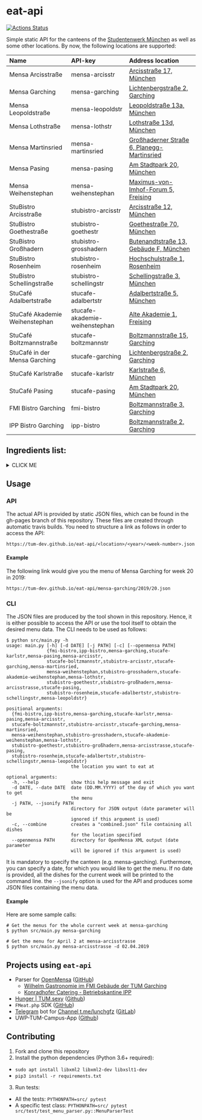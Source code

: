 # eat-api

[![Actions Status](https://github.com/TUM-Dev/eat-api/workflows/CI%2FCD/badge.svg)](https://github.com/TUM-Dev/eat-api/actions)

Simple static API for the canteens of the [Studentenwerk München](http://www.studentenwerk-muenchen.de) as well as some other locations. By now, the following locations are supported:

| Name                           | API-key                        | Address location                                                                                                       |
|:-------------------------------|:-------------------------------|:-----------------------------------------------------------------------------------------------------------------------|
| Mensa Arcisstraße              | mensa-arcisstr                 | [Arcisstraße 17, München](https://www.google.com/maps?q=Arcisstraße+17,+München)                                       |
| Mensa Garching                 | mensa-garching                 | [Lichtenbergstraße 2, Garching](https://www.google.com/maps?q=Lichtenbergstraße+2,+Garching)                           |
| Mensa Leopoldstraße            | mensa-leopoldstr               | [Leopoldstraße 13a, München](https://www.google.com/maps?q=Leopoldstraße+13a,+München)                                 |
| Mensa Lothstraße               | mensa-lothstr                  | [Lothstraße 13d, München](https://www.google.com/maps?q=Lothstraße+13d,+München)                                       |
| Mensa Martinsried              | mensa-martinsried              | [Großhaderner Straße 6, Planegg-Martinsried](https://www.google.com/maps?q=Großhaderner%20Straße+6,+Planegg-Martinsried) |
| Mensa Pasing                   | mensa-pasing                   | [Am Stadtpark 20, München](https://www.google.com/maps?q=Am%20Stadtpark+20,+München)                                     |
| Mensa Weihenstephan            | mensa-weihenstephan            | [Maximus-von-Imhof-Forum 5, Freising](https://www.google.com/maps?q=Maximus-von-Imhof-Forum+5,+Freising)               |
| StuBistro Arcisstraße          | stubistro-arcisstr             | [Arcisstraße 12, München](https://www.google.com/maps?q=Arcisstraße+12,+München)                                       |
| StuBistro Goethestraße         | stubistro-goethestr            | [Goethestraße 70, München](https://www.google.com/maps?q=Goethestraße+70,+München)                                     |
| StuBistro Großhadern           | stubistro-grosshadern          | [Butenandtstraße 13, Gebäude F, München](https://www.google.com/maps?q=Butenandtstraße+13,+Gebäude+F,+München)         |
| StuBistro Rosenheim            | stubistro-rosenheim            | [Hochschulstraße 1, Rosenheim](https://www.google.com/maps?q=Hochschulstraße+1,+Rosenheim)                             |
| StuBistro Schellingstraße      | stubistro-schellingstr         | [Schellingstraße 3, München](https://www.google.com/maps?q=Schellingstraße+3,+München)                                 |
| StuCafé Adalbertstraße         | stucafe-adalbertstr            | [Adalbertstraße 5, München](https://www.google.com/maps?q=Adalbertstraße+5,+München)                                   |
| StuCafé Akademie Weihenstephan | stucafe-akademie-weihenstephan | [Alte Akademie 1, Freising](https://www.google.com/maps?q=Alte%20Akademie+1,+Freising)                                   |
| StuCafé Boltzmannstraße        | stucafe-boltzmannstr           | [Boltzmannstraße 15, Garching](https://www.google.com/maps?q=Boltzmannstraße+15,+Garching)                             |
| StuCafé in der Mensa Garching  | stucafe-garching               | [Lichtenbergstraße 2, Garching](https://www.google.com/maps?q=Lichtenbergstraße+2,+Garching)                           |
| StuCafé Karlstraße             | stucafe-karlstr                | [Karlstraße 6, München](https://www.google.com/maps?q=Karlstraße+6,+München)                                           |
| StuCafé Pasing                 | stucafe-pasing                 | [Am Stadtpark 20, München](https://www.google.com/maps?q=Am%20Stadtpark+20,+München)                                     |
| FMI Bistro Garching            | fmi-bistro                     | [Boltzmannstraße 3, Garching](https://www.google.com/maps?q=Boltzmannstraße+3,+Garching)                   |
| IPP Bistro Garching            | ipp-bistro                     | [Boltzmannstraße 2, Garching](https://goo.gl/maps/vYdsQhgxFvH2)                   |

## Ingredients list:
<details><summary>CLICK ME</summary>
<p>

```python
ingredient_lookup = {
        "GQB" : "Certified Quality - Bavaria",
        "MSC" : "Marine Stewardship Council",

        "1" : "with dyestuff",
        "2" : "with preservative",
        "3" : "with antioxidant",
        "4" : "with flavor enhancers",
        "5" : "sulphured",
        "6" : "blackened (olive)",
        "7" : "waxed",
        "8" : "with phosphate",
        "9" : "with sweeteners",
        "10" : "contains a source of phenylalanine",
        "11" : "with sugar and sweeteners",
        "13" : "with cocoa-containing grease",
        "14" : "with gelatin",
        "99" : "with alcohol",

        "f" : "meatless dish",
        "v" : "vegan dish",
        "S" : "with pork",
        "R" : "with beef",
        "K" : "with veal",
        "G" : "with poultry", # mediziner mensa
        "W" : "with wild meat", # mediziner mensa
        "L" : "with lamb", # mediziner mensa
        "Kn" : "with garlic",
        "Ei" : "with chicken egg",
        "En" : "with peanut",
        "Fi" : "with fish",
        "Gl" : "with gluten-containing cereals",
        "GlW" : "with wheat",
        "GlR" : "with rye",
        "GlG" : "with barley",
        "GlH" : "with oats",
        "GlD" : "with spelt",
        "Kr" : "with crustaceans",
        "Lu" : "with lupines",
        "Mi" : "with milk and lactose",
        "Sc" : "with shell fruits",
        "ScM" : "with almonds",
        "ScH" : "with hazelnuts",
        "ScW" : "with Walnuts",
        "ScC" : "with cashew nuts",
        "ScP" : "with pistachios",
        "Se" : "with sesame seeds",
        "Sf" : "with mustard",
        "Sl" : "with celery",
        "So" : "with soy",
        "Sw" : "with sulfur dioxide and sulfites",
        "Wt" : "with mollusks",
}
```
Based on: [Studentenwerk München](https://www.studentenwerk-muenchen.de/mensa/speiseplan)

</p>
</details>

## Usage

### API
The actual API is provided by static JSON files, which can be found in the gh-pages branch of this repository. These files are created through automatic travis builds. You need to structure a link as follows in order to access the API:
```
https://tum-dev.github.io/eat-api/<location>/<year>/<week-number>.json
```

#### Example
The following link would give you the menu of Mensa Garching for week 20 in 2019:
```
https://tum-dev.github.io/eat-api/mensa-garching/2019/20.json
```

### CLI
The JSON files are produced by the tool shown in this repository. Hence, it is either possible to access the API or use the tool itself to obtain the desired menu data. The CLI needs to be used as follows:

```
$ python src/main.py -h
usage: main.py [-h] [-d DATE] [-j PATH] [-c] [--openmensa PATH]
               {fmi-bistro,ipp-bistro,mensa-garching,stucafe-karlstr,mensa-pasing,mensa-arcisstr,
               stucafe-boltzmannstr,stubistro-arcisstr,stucafe-garching,mensa-martinsried,
               mensa-weihenstephan,stubistro-grosshadern,stucafe-akademie-weihenstephan,mensa-lothstr,
               stubistro-goethestr,stubistro-großhadern,mensa-arcisstrasse,stucafe-pasing,
               stubistro-rosenheim,stucafe-adalbertstr,stubistro-schellingstr,mensa-leopoldstr}

positional arguments:
  {fmi-bistro,ipp-bistro,mensa-garching,stucafe-karlstr,mensa-pasing,mensa-arcisstr,
  stucafe-boltzmannstr,stubistro-arcisstr,stucafe-garching,mensa-martinsried,
  mensa-weihenstephan,stubistro-grosshadern,stucafe-akademie-weihenstephan,mensa-lothstr,
  stubistro-goethestr,stubistro-großhadern,mensa-arcisstrasse,stucafe-pasing,
  stubistro-rosenheim,stucafe-adalbertstr,stubistro-schellingstr,mensa-leopoldstr}
                        the location you want to eat at

optional arguments:
  -h, --help            show this help message and exit
  -d DATE, --date DATE  date (DD.MM.YYYY) of the day of which you want to get
                        the menu
  -j PATH, --jsonify PATH
                        directory for JSON output (date parameter will be
                        ignored if this argument is used)
  -c, --combine         creates a "combined.json" file containing all dishes
                        for the location specified
  --openmensa PATH      directory for OpenMensa XML output (date parameter
                        will be ignored if this argument is used)
```

It is mandatory to specify the canteen (e.g. mensa-garching). Furthermore, you can specify a date, for which you would like to get the menu. If no date is provided, all the dishes for the current week will be printed to the command line. the `--jsonify` option is used for the API and produces some JSON files containing the menu data.

#### Example
Here are some sample calls:

```
# Get the menus for the whole current week at mensa-garching
$ python src/main.py mensa-garching

# Get the menu for April 2 at mensa-arcisstrasse
$ python src/main.py mensa-arcisstrasse -d 02.04.2019
```

## Projects using `eat-api`

- Parser for [OpenMensa](https://openmensa.org) ([GitHub](https://github.com/openmensa/openmensa))
  - [Wilhelm Gastronomie im FMI Gebäude der TUM Garching](https://openmensa.org/c/773)
  - [Konradhofer Catering - Betriebskantine IPP](https://openmensa.org/c/774)
- [Hunger | TUM.sexy](http://tum.sexy/hunger/) ([Github](https://github.com/mammuth/TUM.sexy))
- `FMeat.php` SDK ([GitHub](https://github.com/jpbernius/fmeat.php))
- [Telegram](https://telegram.org/) bot for [Channel t.me/lunchgfz](https://t.me/lunchgfz) ([GitLab](https://gitlab.com/raabf/lunchgfz-telegram))
- UWP-TUM-Campus-App ([Github](https://github.com/COM8/UWP-TUM-Campus-App))

## Contributing

1. Fork and clone this repository
2. Install the python dependencies (Python 3.6+ required):
  * `sudo apt install libxml2 libxml2-dev libxslt1-dev`
  * `pip3 install -r requirements.txt`
3. Run tests:
  * All the tests: `PYTHONPATH=src/ pytest`
  * A specific test class: `PYTHONPATH=src/ pytest src/test/test_menu_parser.py::MenuParserTest` 

